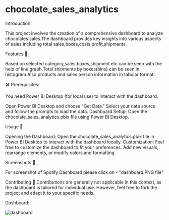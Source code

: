 # chocolate_sales_analytics

Introduction:

This project involves the creation of a comprehensive dashboard to analyze chocolates sales.The dashboard provides key insights into various aspects of sales including total sales,boxes,costs,profit,shipments.

Features 🚀: 

Based on selected category,sales,boxes,shipment etc can be seen with the help of line graph.Total shipments by boxes(bins) can be seen in histogram.Also products and sales person information in tabular format.

🛠️ Prerequisites:

You need Power BI Desktop (for local use) to interact with the dashboard.

Open Power BI Desktop and choose "Get Data." Select your data source and follow the prompts to load the data. 
Dashboard Setup: Open the chocolate_sales_analytics.pbix file using Power BI Desktop.

Usage 🎉

Opening the Dashboard: Open the chocolate_sales_analytics.pbix file in Power BI Desktop to interact with the dashboard locally.
Customization: Feel free to customize the dashboard to fit your preferences. Add new visuals, rearrange elements, or modify colors and formatting. 

Screenshots 📸

For screenshot of Spotify Dashboard please click on - "dashboard.PNG file"

Contributing 🤝 Contributions are generally not applicable in this context, as the dashboard is tailored for individual use. However, feel free to fork the project and adapt it to your specific needs.

Dashboard:

![dashboard](https://github.com/user-attachments/assets/4817ddf1-eaaf-4d4c-bbb6-7e04ff0051e8)


